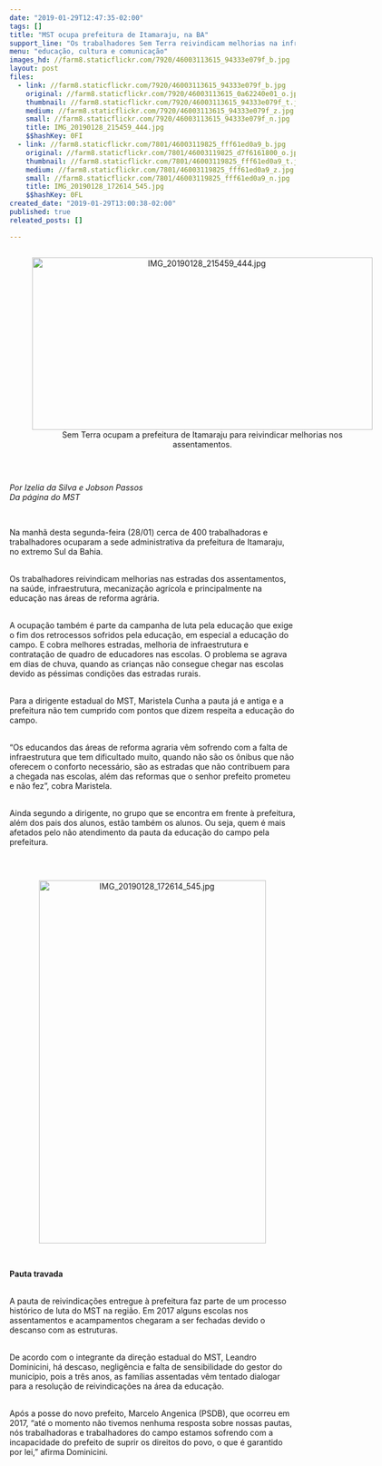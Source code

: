 ```yaml
---
date: "2019-01-29T12:47:35-02:00"
tags: []
title: "MST ocupa prefeitura de Itamaraju, na BA"
support_line: "Os trabalhadores Sem Terra reivindicam melhorias na infraestrutura, saúde, produção e principalmente, na educação nos assentamentos e acampamentos da região"
menu: "educação, cultura e comunicação"
images_hd: //farm8.staticflickr.com/7920/46003113615_94333e079f_b.jpg
layout: post
files:
  - link: //farm8.staticflickr.com/7920/46003113615_94333e079f_b.jpg
    original: //farm8.staticflickr.com/7920/46003113615_0a62240e01_o.jpg
    thumbnail: //farm8.staticflickr.com/7920/46003113615_94333e079f_t.jpg
    medium: //farm8.staticflickr.com/7920/46003113615_94333e079f_z.jpg
    small: //farm8.staticflickr.com/7920/46003113615_94333e079f_n.jpg
    title: IMG_20190128_215459_444.jpg
    $$hashKey: 0FI
  - link: //farm8.staticflickr.com/7801/46003119825_fff61ed0a9_b.jpg
    original: //farm8.staticflickr.com/7801/46003119825_d7f6161800_o.jpg
    thumbnail: //farm8.staticflickr.com/7801/46003119825_fff61ed0a9_t.jpg
    medium: //farm8.staticflickr.com/7801/46003119825_fff61ed0a9_z.jpg
    small: //farm8.staticflickr.com/7801/46003119825_fff61ed0a9_n.jpg
    title: IMG_20190128_172614_545.jpg
    $$hashKey: 0FL
created_date: "2019-01-29T13:00:38-02:00"
published: true
releated_posts: []

---
```

<div style="text-align:center">
<figure class="image" style="display:inline-block"><img alt="IMG_20190128_215459_444.jpg" height="304" src="//farm8.staticflickr.com/7920/46003113615_94333e079f_b.jpg" width="600" />
<figcaption>Sem Terra ocupam a prefeitura de Itamaraju para reivindicar melhorias nos assentamentos.</figcaption>
</figure>
</div>

<p>&nbsp;</p>

<p><em>Por Izelia da Silva e Jobson Passos&nbsp;<br />
Da p&aacute;gina do MST</em></p>

<p>&nbsp;</p>

<p>Na manh&atilde; desta segunda-feira (28/01) cerca de 400 trabalhadoras e trabalhadores ocuparam a sede administrativa da prefeitura de Itamaraju, no extremo Sul da Bahia.</p>

<p><br />
Os trabalhadores reivindicam melhorias nas estradas dos assentamentos, na sa&uacute;de, infraestrutura, mecaniza&ccedil;&atilde;o agr&iacute;cola e principalmente na educa&ccedil;&atilde;o nas &aacute;reas de reforma agr&aacute;ria.</p>

<p><br />
A ocupa&ccedil;&atilde;o tamb&eacute;m &eacute; parte da campanha de luta pela educa&ccedil;&atilde;o que exige o fim dos retrocessos sofridos pela educa&ccedil;&atilde;o, em especial a educa&ccedil;&atilde;o do campo. E cobra melhores estradas, melhoria de infraestrutura e contrata&ccedil;&atilde;o de quadro de educadores nas escolas. O problema se agrava em dias de chuva, quando as crian&ccedil;as n&atilde;o consegue chegar nas escolas devido as p&eacute;ssimas condi&ccedil;&otilde;es das estradas rurais.</p>

<p><br />
Para a dirigente estadual do MST, Maristela Cunha a pauta j&aacute; e antiga e a prefeitura n&atilde;o tem cumprido com pontos que dizem respeita a educa&ccedil;&atilde;o do campo.&nbsp;</p>

<p><br />
&ldquo;Os educandos das &aacute;reas de reforma agraria v&ecirc;m sofrendo com a falta de infraestrutura que tem dificultado muito, quando n&atilde;o s&atilde;o os &ocirc;nibus que n&atilde;o oferecem o conforto necess&aacute;rio, s&atilde;o as estradas que n&atilde;o contribuem para a chegada nas escolas, al&eacute;m das reformas que o senhor prefeito prometeu e n&atilde;o fez&rdquo;, cobra Maristela.</p>

<p><br />
Ainda segundo a dirigente, no grupo que se encontra em frente &agrave; prefeitura, al&eacute;m dos pais dos alunos, est&atilde;o tamb&eacute;m os alunos. Ou seja, quem &eacute; mais afetados pelo n&atilde;o atendimento da pauta da educa&ccedil;&atilde;o do campo pela prefeitura.</p>

<p>&nbsp;</p>

<div style="text-align:center">
<figure class="image" style="display:inline-block"><img alt="IMG_20190128_172614_545.jpg" height="640" src="//farm8.staticflickr.com/7801/46003119825_fff61ed0a9_b.jpg" width="400" />
<figcaption></figcaption>
</figure>
</div>

<p><br />
<strong>Pauta travada</strong></p>

<p><br />
A pauta de reivindica&ccedil;&otilde;es entregue &agrave; prefeitura faz parte de um processo hist&oacute;rico de luta do MST na regi&atilde;o. Em 2017 alguns escolas nos assentamentos e acampamentos chegaram a ser fechadas devido o descanso com as estruturas.</p>

<p><br />
De acordo com o integrante da dire&ccedil;&atilde;o estadual do MST, Leandro Dominicini, h&aacute; descaso, neglig&ecirc;ncia e falta de sensibilidade do gestor do munic&iacute;pio, pois a tr&ecirc;s anos, as fam&iacute;lias assentadas v&ecirc;m tentado dialogar para a resolu&ccedil;&atilde;o de reivindica&ccedil;&otilde;es na &aacute;rea da educa&ccedil;&atilde;o.</p>

<p><br />
Ap&oacute;s a posse do novo prefeito, Marcelo Angenica (PSDB), que ocorreu em 2017, &ldquo;at&eacute; o momento n&atilde;o tivemos nenhuma resposta sobre nossas pautas, n&oacute;s trabalhadoras e trabalhadores do campo estamos sofrendo com a incapacidade do prefeito de suprir os direitos do povo, o que &eacute; garantido por lei,&rdquo; afirma Dominicini.</p>

<p>&nbsp;</p>
